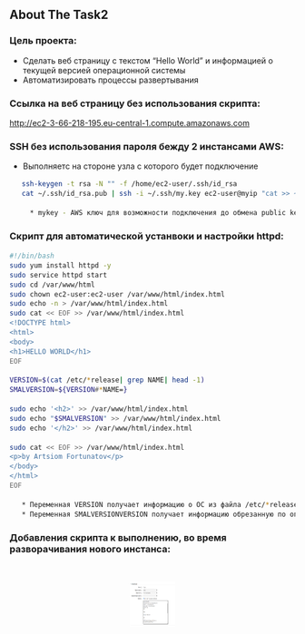 <!-- ABOUT THE PROJECT -->
## About The Task2
### Цель проекта:
* Сделать веб страницу с текстом “Hello World” и информацией о текущей версией операционной системы
* Автоматизировать процессы развертывания 
### Ссылка на  веб страницу без использования скрипта:
http://ec2-3-66-218-195.eu-central-1.compute.amazonaws.com
### SSH без использования пароля бежду 2 инстансами AWS:
* Выполняетс на стороне узла с которого будет подключение 
```sh
   ssh-keygen -t rsa -N "" -f /home/ec2-user/.ssh/id_rsa
   cat ~/.ssh/id_rsa.pub | ssh -i ~/.ssh/my.key ec2-user@myip "cat >> ~/.ssh/authorized_keys"
   
     * mykey - AWS ключ для возможности подключения до обмена public key  между нодами.
   ```
### Скрипт для автоматической устанвоки и настройки httpd:
```sh
#!/bin/bash
sudo yum install httpd -y
sudo service httpd start
sudo cd /var/www/html
sudo chown ec2-user:ec2-user /var/www/html/index.html
sudo echo -n > /var/www/html/index.html
sudo cat << EOF >> /var/www/html/index.html
<!DOCTYPE html>
<html>
<body>
<h1>HELLO WORLD</h1>
EOF

VERSION=$(cat /etc/*release| grep NAME| head -1)
SMALVERSION=${VERSION#*NAME=}

sudo echo '<h2>' >> /var/www/html/index.html
sudo echo "$SMALVERSION" >> /var/www/html/index.html
sudo echo '</h2>' >> /var/www/html/index.html

sudo cat << EOF >> /var/www/html/index.html
<p>by Artsiom Fortunatov</p>
</body>
</html>
EOF

   * Переменная VERSION получает информацию о ОС из файла /etc/*release
   * Переменная SMALVERSIONVERSION получает информацию обрезанную по определенному полю
   ```
### Добавления скрипта к выполнению, во время разворачивания нового инстанса:
<br />
<p align="center">
  <a href="https://github.com/ArtsiomFortunatov/exadel_internship">
    <img src="task2/Add User data.png" alt="Scrin" width="80" height="80">
  </a>